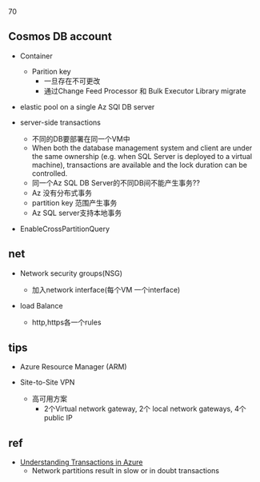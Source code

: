 70



## Cosmos DB account

+ Container
    + Parition key
        + 一旦存在不可更改
        + 通过Change Feed Processor 和 Bulk Executor Library migrate

+ elastic pool on a single Az SQl DB server

+ server-side transactions
    + 不同的DB要部署在同一个VM中
    + When both the database management system and client are under the same ownership (e.g. when SQL  Server is deployed to a virtual machine), transactions are available and the lock duration can be controlled.
    + 同一个Az SQL DB Server的不同DB间不能产生事务??
    + Az 没有分布式事务
    + partition key 范围产生事务
    + Az SQL server支持本地事务

+ EnableCrossPartitionQuery

## net

+ Network security groups(NSG)
    + 加入network interface(每个VM 一个interface)

+ load Balance
    + http,https各一个rules


## tips

+ Azure Resource Manager (ARM) 

+ Site-to-Site VPN
    + 高可用方案
        + 2个Virtual network gateway, 2个 local network gateways, 4个public IP

## ref

+ [Understanding Transactions in Azure](https://docs.particular.net/nservicebus/azure/understanding-transactionality-in-azure)
    + Network partitions result in slow or in doubt transactions
